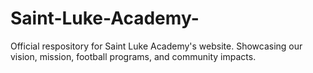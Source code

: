 # Saint-Luke-Academy-
Official respository for Saint Luke Academy's website. Showcasing our vision, mission, football programs, and community impacts.
